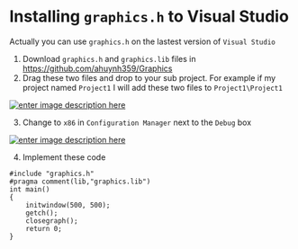 # Installing `graphics.h` to Visual Studio 
Actually you can use `graphics.h` on the lastest version of `Visual Studio`

 1. Download `graphics.h` and `graphics.lib` files in https://github.com/ahuynh359/Graphics
2. Drag these two files and drop to your sub project. For example if my project named `Project1` I will add these two files to `Project1\Project1`

[![enter image description here][1]][1]

3. Change to `x86` in `Configuration Manager` next to the `Debug` box

[![enter image description here][2]][2]

4. Implement these code 
```
#include "graphics.h"
#pragma comment(lib,"graphics.lib")
int main()
{
    initwindow(500, 500);
    getch();
    closegraph();
    return 0;
}
```


  [1]: https://i.stack.imgur.com/uLYc6.png
  [2]: https://i.stack.imgur.com/D8aw8.png

